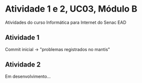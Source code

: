 # Atividade 1 e 2, UC03, Módulo B

Atividades do curso Informática para Internet do Senac EAD

## Atividade 1

Commit inicial -> "problemas registrados no mantis"

## Atividade 2

Em desenvolvimento...